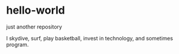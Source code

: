 # hello-world
just another repository

I skydive, surf, play basketball, invest in technology, and sometimes program.
